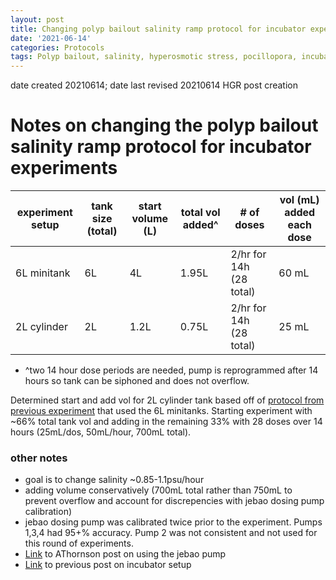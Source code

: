 ```yaml
---
layout: post
title: Changing polyp bailout salinity ramp protocol for incubator experiments
date: '2021-06-14'
categories: Protocols
tags: Polyp bailout, salinity, hyperosmotic stress, pocillopora, incubator
---
```


date created 20210614;
date last revised 20210614 HGR post creation

# Notes on changing the polyp bailout salinity ramp protocol for incubator experiments

| experiment setup | tank size (total) | start volume (L) | total vol added^ | # of doses | vol (mL) added each dose |
| --- | --- | --- | --- | --- | --- |
| 6L minitank | 6L | 4L | 1.95L | 2/hr for 14h (28 total) | 60 mL |
| 2L cylinder | 2L | 1.2L | 0.75L | 2/hr for 14h (28 total) | 25 mL |

- ^two 14 hour dose periods are needed, pump is reprogrammed after 14 hours so tank can be siphoned and does not overflow.

Determined start and add vol for 2L cylinder tank based off of [protocol from previous experiment](https://github.com/thesyntheticcoral/SynCoral_Protocols/blob/master/Polyp_Bailout/PUTNAM_LAB_POLYP_BAILOUT_PROTOCOL.md) that used the 6L minitanks. Starting experiment with ~66% total tank vol and adding in the remaining 33% with 28 doses over 14 hours (25mL/dos, 50mL/hour, 700mL total).

### other notes
- goal is to change salinity ~0.85-1.1psu/hour
- adding volume conservatively (700mL total rather than 750mL to prevent overflow and account for discrepencies with jebao dosing pump calibration)
- jebao dosing pump was calibrated twice prior to the experiment. Pumps 1,3,4 had 95+% accuracy. Pump 2 was not consistent and not used for this round of experiments.
- [Link](https://atho1803.github.io/AT_Putnam_Lab_Notebook/Jebao-Dosing-Pump-Protocol/) to AThornson post on using the jebao pump
- [Link](https://hgreich.github.io/HGRlabnotebook/protocols/2021/06/11/Setting-up-incubator-for-polyp-bailout-experiment.html) to previous post on incubator setup
